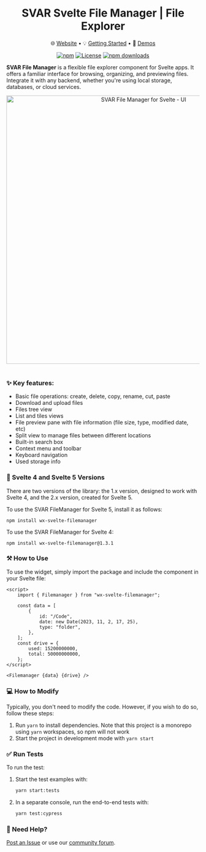 <div align="center">
	
# SVAR Svelte File Manager | File Explorer

</div>

<div align="center">

:globe_with_meridians: [Website](https://svar.dev/svelte/filemanager/) • :bulb: [Getting Started](https://docs.svar.dev/svelte/filemanager/getting_started/) • :eyes: [Demos](https://docs.svar.dev/svelte/filemanager/samples/#/base/willow)

</div>

<div align="center">

[![npm](https://img.shields.io/npm/v/wx-svelte-filemanager.svg)](https://www.npmjs.com/package/wx-svelte-filemanager)
[![License](https://img.shields.io/github/license/svar-widgets/filemanager)](https://github.com/svar-widgets/filemanager/blob/main/license.txt)
[![npm downloads](https://img.shields.io/npm/dm/wx-svelte-filemanager.svg)](https://www.npmjs.com/package/wx-svelte-filemanager)

</div>

**SVAR File Manager** is a flexible file explorer component for Svelte apps. It offers a familiar interface for browsing, organizing, and previewing files. Integrate it with any backend, whether you're using local storage, databases, or cloud services.

<div align="center">
  <img src="https://cdn.svar.dev/public/file-manager-1400.png" alt="SVAR File Manager for Svelte - UI" width="700">
</div>
</br>

### :sparkles: Key features:

-   Basic file operations: create, delete, copy, rename, cut, paste
-   Download and upload files
-   Files tree view
-   List and tiles views
-   File preview pane with file information (file size, type, modified date, etc)
-   Split view to manage files between different locations
-   Built-in search box
-   Context menu and toolbar
-   Keyboard navigation
-   Used storage info

### :wrench: Svelte 4 and Svelte 5 Versions

There are two versions of the library: the 1.x version, designed to work with Svelte 4, and the 2.x version, created for Svelte 5. 

To use the SVAR FileManager for Svelte 5, install it as follows:

```
npm install wx-svelte-filemanager
```

To use the SVAR FileManager for Svelte 4:

```
npm install wx-svelte-filemanager@1.3.1
```

### :hammer_and_pick: How to Use

To use the widget, simply import the package and include the component in your Svelte file:

```svelte
<script>
	import { Filemanager } from "wx-svelte-filemanager";

	const data = [
		{
			id: "/Code",
			date: new Date(2023, 11, 2, 17, 25),
			type: "folder",
		},
	];
	const drive = {
		used: 15200000000,
		total: 50000000000,
	};
</script>

<Filemanager {data} {drive} />
```

### :computer: How to Modify

Typically, you don't need to modify the code. However, if you wish to do so, follow these steps:

1. Run `yarn` to install dependencies. Note that this project is a monorepo using `yarn` workspaces, so npm will not work
2. Start the project in development mode with `yarn start`

### :white_check_mark: Run Tests

To run the test:

1. Start the test examples with:
    ```sh
    yarn start:tests
    ```
2. In a separate console, run the end-to-end tests with:
    ```sh
    yarn test:cypress
    ```

### :speech_balloon: Need Help?

[Post an Issue](https://github.com/svar-widgets/filemanager/issues/) or use our [community forum](https://forum.svar.dev).
